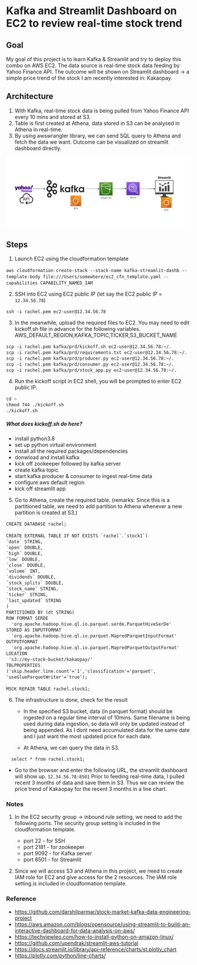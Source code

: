 # Kafka and Streamlit Dashboard on EC2 to review real-time stock trend

## Goal
My goal of this project is to learn Kafka & Streamlit and try to deploy this combo on AWS EC2.
The data source is real-time stock data feeding by Yahoo Finance API.
The outcome will be shown on Streamlit dashboard -> a simple price trend of the stock I am recently interested in: Kakaopay.

## Architecture
1. With Kafka, real-time stock data is being pulled from Yahoo Finance API every 10 mins and stored at S3.
2. Table is first created at Athena, data stored in S3 can be analysed in Athena in real-time.
3. By using awswrangler library, we can send SQL query to Athena and fetch the data we want. 
   Outcome can be visualized on streamlit dashboard directly.

![aws architecture](/architecture.png)

## Steps
1. Launch EC2 using the cloudformation template

```aws cloudformation create-stack --stack-name kafka-streamlit-dashb --template-body file:///Users/somewhere/ec2_cfn_template.yaml --capabilities CAPABILITY_NAMED_IAM```

2. SSH into EC2 using EC2 public IP (let say the EC2 public IP = ```12.34.56.78```)

```
ssh -i rachel.pem ec2-user@12.34.56.78
```

3. In the meanwhile, upload the required files to EC2.
You may need to edit kickoff.sh file in advance for the following variables.
AWS_DEFAULT_REGION,KAFKA_TOPIC,TICKER,S3_BUCKET_NAME

```
scp -i rachel.pem kafka/prd/kickoff.sh ec2-user@12.34.56.78:~/.
scp -i rachel.pem kafka/prd/requirements.txt ec2-user@12.34.56.78:~/.
scp -i rachel.pem kafka/prd/producer.py ec2-user@12.34.56.78:~/.
scp -i rachel.pem kafka/prd/consumer.py ec2-user@12.34.56.78:~/.
scp -i rachel.pem kafka/prd/stock_app.py ec2-user@12.34.56.78:~/.
```
4. Run the kickoff script in EC2 shell, you will be prompted to enter EC2 public IP.

```
cd ~
chmod 744 ./kickoff.sh
./kickoff.sh
```

##### What does kickoff.sh do here?
- install python3.8
- set up python virtual environment 
- install all the required packages/dependencies
- donwload and install kafka
- kick off zookeeper followed by kafka server
- create kafka topic 
- start kafka producer & consumer to ingest real-time data
- configure aws default region
- kick off streamlit app
	
5. Go to Athena, create the required table. 
(remarks: Since this is a partitioned table, we need to add partition to Athena whenever a new partition is created at S3.)


```
CREATE DATABASE rachel;

CREATE EXTERNAL TABLE IF NOT EXISTS `rachel`.`stock1`(
`date` STRING, 
`open` DOUBLE, 
`high` DOUBLE, 
`low` DOUBLE, 
`close` DOUBLE, 
`volume` INT, 
`dividends` DOUBLE, 
`stock_splits` DOUBLE, 
`stock_name` STRING, 
`ticker` STRING, 
`last_updated` STRING
)
PARTITIONED BY (dt STRING)
ROW FORMAT SERDE
  'org.apache.hadoop.hive.ql.io.parquet.serde.ParquetHiveSerDe'
STORED AS INPUTFORMAT 
  'org.apache.hadoop.hive.ql.io.parquet.MapredParquetInputFormat'
OUTPUTFORMAT
  'org.apache.hadoop.hive.ql.io.parquet.MapredParquetOutputFormat'
LOCATION
 's3://my-stock-bucket/kakaopay/'
TBLPROPERTIES ('skip.header.line.count'='1','classification'='parquet', 'useGlueParquetWriter'='true');

MSCK REPAIR TABLE rachel.stock1;
```

6. The infrastructure is done, check for the result
	- In the specified S3 bucket, data (in parquet format) should be ingested on a regular time interval of 10mins.
	  Same filename is being used during data ingestion, so data will only be updated instead of being appended.
	  As I dont need accumulated data for the same date and I just want the most updated price for each date.
	  
	- At Athena, we can query the data in S3.

```
  select * from rachel.stock1;
```
   - Go to the browser and enter the following URL, the streamlit dashboard will show up.
```12.34.56.78:8501```
    Prior to feeding real-time data, I pulled recent 3 months of data and save them in S3. 
  	Thus we can review the price trend of Kakaopay for the recent 3 months in a line chart.

### Notes
1. In the EC2 security group -> inbound rule setting, we need to add the following ports.
   The security group setting is included in the cloudformation template.
    - port 22 - for SSH 
    - port 2181 - for zookeeper
    - port 9092 - for Kafka server
    - port 8501 - for Streamlit
	
2. Since we will access S3 and Athena in this project, we need to create IAM role for EC2 and give access for the 2 resources.
   The IAM role setting is included in cloudformation template.

### Reference
- https://github.com/darshilparmar/stock-market-kafka-data-engineering-project
- https://aws.amazon.com/blogs/opensource/using-streamlit-to-build-an-interactive-dashboard-for-data-analysis-on-aws/
- https://techviewleo.com/how-to-install-python-on-amazon-linux/
- https://github.com/upendrak/streamlit-aws-tutorial
- https://docs.streamlit.io/library/api-reference/charts/st.plotly_chart
- https://plotly.com/python/line-charts/
